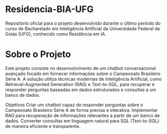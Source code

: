 # Residencia-BIA-UFG
Repositório oficial para o projeto desenvolvido durante o último período do curso de Bacharelado em Inteligência Artificial da Universidade Federal de Goiás (UFG), conhecido como Residência em IA.

# Sobre o Projeto
Este projeto consiste no desenvolvimento de um chatbot conversacional avançado focado em fornecer informações sobre o Campeonato Brasileiro Série A. A solução utiliza técnicas modernas de Inteligência Artificial, como Retrieval-Augmented Generation (RAG) e Text-to-SQL, para recuperar e responder perguntas baseadas em dados estruturados e consultas a um banco de dados.

Objetivos
Criar um chatbot capaz de responder perguntas sobre o Campeonato Brasileiro Série A de forma precisa e interativa.
Implementar RAG para recuperação de informações relevantes a partir de um banco de dados.
Converter consultas em linguagem natural para SQL (Text-to-SQL) de maneira eficiente e transparente.
